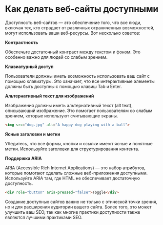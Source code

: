 # Как делать веб-сайты доступными

Доступность веб-сайтов — это обеспечение того, что все люди, включая тех, кто страдает от различных ограниченных возможностей, могут использовать ваши веб-ресурсы. Вот несколько советов:

**Контрастность**

Обеспечьте достаточный контраст между текстом и фоном. Это особенно важно для людей со слабым зрением.

**Клавиатурный доступ**

Пользователи должны иметь возможность использовать ваш сайт с помощью клавиатуры. Это означает, что все интерактивные элементы должны быть доступны с помощью клавиш Tab и Enter.

**Альтернативный текст для изображений**

Изображения должны иметь альтернативный текст (alt text), описывающий изображение. Это помогает пользователям со слабым зрением, которые используют считывающие экраны.

```html
<img src="dog.jpg" alt="A happy dog playing with a ball">
```

**Ясные заголовки и метки**

Убедитесь, что все формы, кнопки и ссылки имеют ясные и понятные метки. Используйте заголовки для структурирования контента.

**Поддержка ARIA**

ARIA (Accessible Rich Internet Applications) — это набор атрибутов, которые помогают сделать сложные веб-приложения доступными. Используйте ARIA там, где HTML не обеспечивает достаточную доступность.

```html
<div role="button" aria-pressed="false">Toggle</div>
```

Создание доступных сайтов важно не только с этической точки зрения, но и для расширения аудитории вашего сайта. Более того, это может улучшить ваш SEO, так как многие практики доступности также являются лучшими практиками SEO.
